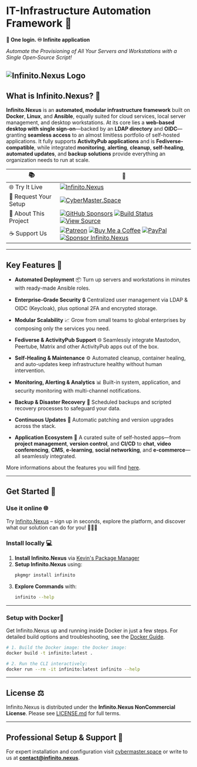 # IT-Infrastructure Automation Framework 🚀

**🔐 One login. ♾️ Infinite application** 

*Automate the Provisioning of All Your Servers and Workstations with a Single Open‑Source Script!*

![Infinito.Nexus Logo](assets/img/logo.png)
---

## What is Infinito.Nexus? 📌

**Infinito.Nexus** is an **automated, modular infrastructure framework** built on **Docker**, **Linux**, and **Ansible**, equally suited for cloud services, local server management, and desktop workstations. At its core lies a **web-based desktop with single sign-on**—backed by an **LDAP directory** and **OIDC**—granting **seamless access** to an almost limitless portfolio of self-hosted applications. It fully supports **ActivityPub applications** and is **Fediverse-compatible**, while integrated **monitoring**, **alerting**, **cleanup**, **self-healing**, **automated updates**, and **backup solutions** provide everything an organization needs to run at scale.

| 📚 | 🔗 |
|---|---|
| 🌐 Try It Live | [![Infinito.Nexus](https://img.shields.io/badge/Infinito.Nexus-%2ECloud-000000?labelColor=004B8D&style=flat&borderRadius=8)](https://infinito.nexus) |
| 🔧 Request Your Setup       | [![CyberMaster.Space](https://img.shields.io/badge/CyberMaster-%2ESpace-000000?labelColor=004B8D&style=flat&borderRadius=8)](https://cybermaster.space) |
| 📖 About This Project  | [![GitHub Sponsors](https://img.shields.io/badge/Sponsor-GitHub%20Sponsors-blue?logo=github)](https://github.com/sponsors/kevinveenbirkenbach) [![Build Status](https://s.infinito.nexus/code/actions/workflows/test-cli.yml/badge.svg?branch=master)](https://s.infinito.nexus/code/actions/workflows/test-cli.yml?query=branch%3Amaster) [![View Source](https://img.shields.io/badge/View_Source-Repository-000000?logo=github&labelColor=004B8D&style=flat&borderRadius=8)](https://s.infinito.nexus/code) |
| ☕️ Support Us               |  [![Patreon](https://img.shields.io/badge/Support-Patreon-orange?logo=patreon)](https://www.patreon.com/c/kevinveenbirkenbach) [![Buy Me a Coffee](https://img.shields.io/badge/Buy%20me%20a%20Coffee-Funding-yellow?logo=buymeacoffee)](https://buymeacoffee.com/kevinveenbirkenbach) [![PayPal](https://img.shields.io/badge/Donate-PayPal-blue?logo=paypal)](https://s.veen.world/paypaldonate) [![Sponsor Infinito.Nexus](https://img.shields.io/badge/Donate–Infinito.Nexus-000000?style=flat&labelColor=004B8D&logo=github-sponsors&logoColor=white&borderRadius=8)](https://github.com/sponsors/kevinveenbirkenbach) |

---

## Key Features 🎯

* **Automated Deployment** 📦
  Turn up servers and workstations in minutes with ready-made Ansible roles.

* **Enterprise-Grade Security** 🔒
  Centralized user management via LDAP & OIDC (Keycloak), plus optional 2FA and encrypted storage.

* **Modular Scalability** 📈
  Grow from small teams to global enterprises by composing only the services you need.

* **Fediverse & ActivityPub Support** 🌐
  Seamlessly integrate Mastodon, Peertube, Matrix and other ActivityPub apps out of the box.

* **Self-Healing & Maintenance** ⚙️
  Automated cleanup, container healing, and auto-updates keep infrastructure healthy without human intervention.

* **Monitoring, Alerting & Analytics** 📊
  Built-in system, application, and security monitoring with multi-channel notifications.

* **Backup & Disaster Recovery** 💾
  Scheduled backups and scripted recovery processes to safeguard your data.

* **Continuous Updates** 🔄
  Automatic patching and version upgrades across the stack.

* **Application Ecosystem** 🚀
  A curated suite of self-hosted apps—from **project management**, **version control**, and **CI/CD** to **chat**, **video conferencing**, **CMS**, **e-learning**, **social networking**, and **e-commerce**—all seamlessly integrated.

More informations about the features you will find [here](docs/overview/Features.md).

---

## Get Started 🚀

### Use it online 🌐 

Try [Infinito.Nexus](https://infinito.nexus) – sign up in seconds, explore the platform, and discover what our solution can do for you! 🚀🔧✨

### Install locally 💻
1. **Install Infinito.Nexus** via [Kevin's Package Manager](https://github.com/kevinveenbirkenbach/package-manager)
2. **Setup Infinito.Nexus** using:
   ```sh
   pkgmgr install infinito
   ```
3. **Explore Commands** with:
   ```sh
   infinito --help
   ```
---

### Setup with Docker🚢

Get Infinito.Nexus up and running inside Docker in just a few steps. For detailed build options and troubleshooting, see the [Docker Guide](docs/Docker.md).

```bash
# 1. Build the Docker image: the Docker image:
docker build -t infinito:latest .

# 2. Run the CLI interactively:
docker run --rm -it infinito:latest infinito --help
```

---

## License ⚖️

Infinito.Nexus is distributed under the **Infinito.Nexus NonCommercial License**. Please see [LICENSE.md](LICENSE.md) for full terms.

---

## Professional Setup & Support 💼

For expert installation and configuration visit [cybermaster.space](https://cybermaster.space/) or write to us at **[contact@infinito.nexus](mailto:contact@infinito.nexus)**.
